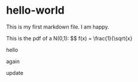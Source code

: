 # hello-world

This is my first markdown file. I am happy. 

This is the pdf of a N(0,1):
$$
f(x) = \frac{1}{\sqrt{x} 

hello

again

update 